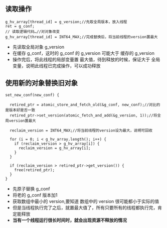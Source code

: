 ## 读取操作 ##
    g_hv_array[thread_id] = g_version;//先取全局版本，放入线程
    ret = g_conf;
    // 读取逻辑代码…//对对象改变
    g_hv_array[thread_id] = INT64_MAX;//完成替换后，将当前线程的version置最大

* 先读取全局对象 g_version
* 在缓存 g_conf，这时的 g_conf 的 g_version 可能大于 缓存的 g_version
* 操作完后，将此线程的局部变量置 最大值，待到释放的时候，保证大于 全局变量，说明此线程已完成操作，可以成功释放

## 使用新的对象替换旧对象 ##

    set_new_conf(new_conf) {
    
      retired_ptr = atomic_store_and_fetch_old(&g_conf, new_conf);//对比的是版本好是否一致
      retired_ptr->set_version(atomic_fetch_and_add(&g_version, 1));//将全局version置最大
    
      reclaim_version = INT64_MAX;//将当前线程的version设为最大，说明可回收
    
      for (i = 0; i < g_hv_array.length(); i++) {
        if (reclaim_version > g_hv_array[i]) {
          reclaim_version = g_hv_array[i];
        }
      }
    
      if (reclaim_version > retired_ptr->get_version()) {
    	free(retired_ptr);
      }
    }

* 先原子替换 g_conf
* 将老的 g_conf 版本加1
* 获取数组中最小的 version,要知道 数组中的 version 很可能都小于实际的值
* 但是当线程执行完了之后，就置最大值了，所有只要所有的线程都执行完，肯定能释放
* **当有一个线程运行很长时间时，就会出现资源不释放的情况**
